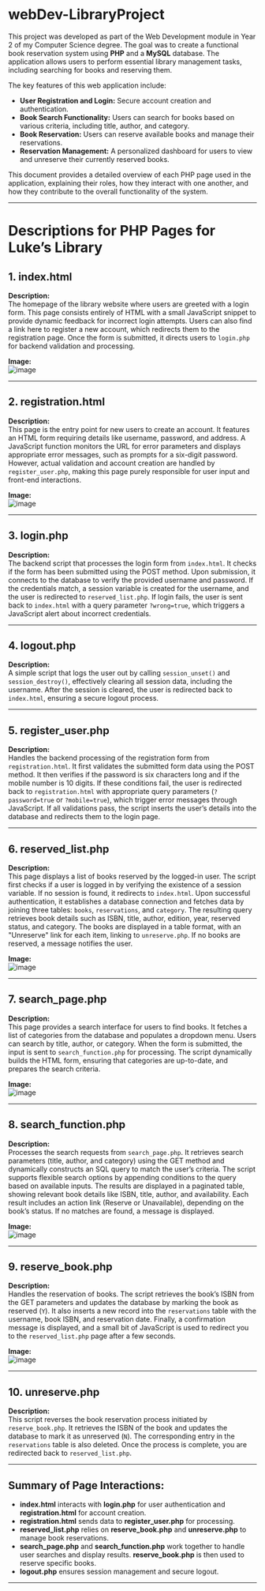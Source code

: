 # webDev-LibraryProject  

This project was developed as part of the Web Development module in Year 2 of my Computer Science degree. The goal was to create a functional book reservation system using **PHP** and a **MySQL** database. The application allows users to perform essential library management tasks, including searching for books and reserving them.  

The key features of this web application include:  
- **User Registration and Login:** Secure account creation and authentication.  
- **Book Search Functionality:** Users can search for books based on various criteria, including title, author, and category.  
- **Book Reservation:** Users can reserve available books and manage their reservations.  
- **Reservation Management:** A personalized dashboard for users to view and unreserve their currently reserved books.  

This document provides a detailed overview of each PHP page used in the application, explaining their roles, how they interact with one another, and how they contribute to the overall functionality of the system.

---

# Descriptions for PHP Pages for Luke’s Library

## 1. **index.html**  
**Description:**  
The homepage of the library website where users are greeted with a login form. This page consists entirely of HTML with a small JavaScript snippet to provide dynamic feedback for incorrect login attempts. Users can also find a link here to register a new account, which redirects them to the registration page. Once the form is submitted, it directs users to `login.php` for backend validation and processing.  

**Image:**  
![image](https://github.com/user-attachments/assets/2bf26a1e-24b9-454a-b49d-404cf7fed309)
 
---

## 2. **registration.html**  
**Description:**  
This page is the entry point for new users to create an account. It features an HTML form requiring details like username, password, and address. A JavaScript function monitors the URL for error parameters and displays appropriate error messages, such as prompts for a six-digit password. However, actual validation and account creation are handled by `register_user.php`, making this page purely responsible for user input and front-end interactions.  

**Image:**  
![image](https://github.com/user-attachments/assets/caceee86-bc12-42ef-9adb-c3963c5ce943)
 
---

## 3. **login.php**  
**Description:**  
The backend script that processes the login form from `index.html`. It checks if the form has been submitted using the POST method. Upon submission, it connects to the database to verify the provided username and password. If the credentials match, a session variable is created for the username, and the user is redirected to `reserved_list.php`. If login fails, the user is sent back to `index.html` with a query parameter `?wrong=true`, which triggers a JavaScript alert about incorrect credentials.  

---

## 4. **logout.php**  
**Description:**  
A simple script that logs the user out by calling `session_unset()` and `session_destroy()`, effectively clearing all session data, including the username. After the session is cleared, the user is redirected back to `index.html`, ensuring a secure logout process.  

---

## 5. **register_user.php**  
**Description:**  
Handles the backend processing of the registration form from `registration.html`. It first validates the submitted form data using the POST method. It then verifies if the password is six characters long and if the mobile number is 10 digits. If these conditions fail, the user is redirected back to `registration.html` with appropriate query parameters (`?password=true` or `?mobile=true`), which trigger error messages through JavaScript. If all validations pass, the script inserts the user’s details into the database and redirects them to the login page.  

---

## 6. **reserved_list.php**  
**Description:**  
This page displays a list of books reserved by the logged-in user. The script first checks if a user is logged in by verifying the existence of a session variable. If no session is found, it redirects to `index.html`. Upon successful authentication, it establishes a database connection and fetches data by joining three tables: `books`, `reservations`, and `category`. The resulting query retrieves book details such as ISBN, title, author, edition, year, reserved status, and category. The books are displayed in a table format, with an "Unreserve" link for each item, linking to `unreserve.php`. If no books are reserved, a message notifies the user.  

**Image:**  
![image](https://github.com/user-attachments/assets/bc86ba7f-4332-4e59-8cc3-524ad1e7a1a8)
  
---

## 7. **search_page.php**  
**Description:**  
This page provides a search interface for users to find books. It fetches a list of categories from the database and populates a dropdown menu. Users can search by title, author, or category. When the form is submitted, the input is sent to `search_function.php` for processing. The script dynamically builds the HTML form, ensuring that categories are up-to-date, and prepares the search criteria.  

**Image:**  
![image](https://github.com/user-attachments/assets/a4207728-30f7-4a46-8b71-bb10227fe80c)
  
---

## 8. **search_function.php**  
**Description:**  
Processes the search requests from `search_page.php`. It retrieves search parameters (title, author, and category) using the GET method and dynamically constructs an SQL query to match the user’s criteria. The script supports flexible search options by appending conditions to the query based on available inputs. The results are displayed in a paginated table, showing relevant book details like ISBN, title, author, and availability. Each result includes an action link (Reserve or Unavailable), depending on the book’s status. If no matches are found, a message is displayed.  

**Image:**  
![image](https://github.com/user-attachments/assets/c76f9a2d-dad2-47a1-a98f-5e0e18d757e6)
  
---

## 9. **reserve_book.php**  
**Description:**  
Handles the reservation of books. The script retrieves the book’s ISBN from the GET parameters and updates the database by marking the book as reserved (`Y`). It also inserts a new record into the `reservations` table with the username, book ISBN, and reservation date. Finally, a confirmation message is displayed, and a small bit of JavaScript is used to redirect you to the `reserved_list.php` page after a few seconds.  

**Image:**  
![image](https://github.com/user-attachments/assets/d396f300-e1b5-4cbd-8a12-32fc5a231892)
  
---

## 10. **unreserve.php**  
**Description:**  
This script reverses the book reservation process initiated by `reserve_book.php`. It retrieves the ISBN of the book and updates the database to mark it as unreserved (`N`). The corresponding entry in the `reservations` table is also deleted. Once the process is complete, you are redirected back to `reserved_list.php`.  

---

## Summary of Page Interactions:  
- **index.html** interacts with **login.php** for user authentication and **registration.html** for account creation.  
- **registration.html** sends data to **register_user.php** for processing.  
- **reserved_list.php** relies on **reserve_book.php** and **unreserve.php** to manage book reservations.  
- **search_page.php** and **search_function.php** work together to handle user searches and display results. **reserve_book.php** is then used to reserve specific books.  
- **logout.php** ensures session management and secure logout.

---
